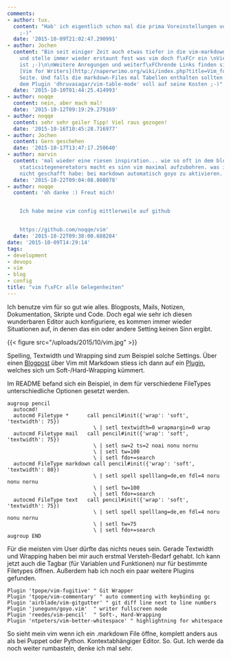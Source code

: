 ```yaml
---
comments:
- author: tux.
  content: "Hab' ich eigentlich schon mal die prima Voreinstellungen von Emacs gew\xFCrdigt?
    ;-)"
  date: '2015-10-09T21:02:47.290991'
- author: Jochen
  content: "Bin seit einiger Zeit auch etwas tiefer in die vim-markdown-Sache \neingetaucht
    und stelle immer wieder erstaunt fest was vim doch f\xFCr ein \nVieh von Editor
    ist ;-)\n\nWeitere Anregungen und weiterf\xFChrende Links finden sich auf der
    [Vim for Writers](http://naperwrimo.org/wiki/index.php?title=Vim_for_Writers)
    Seite. Und falls die markdown-Files mal Tabellen enthalten sollten kommt man mit
    dem Plugin 'dhruvasagar/vim-table-mode' voll auf seine Kosten ;-)"
  date: '2015-10-10T01:44:25.414993'
- author: noqqe
  content: nein, aber mach mal!
  date: '2015-10-12T09:19:29.279169'
- author: noqqe
  content: sehr sehr geiler Tipp! Viel raus gezogen!
  date: '2015-10-16T10:45:28.716977'
- author: Jochen
  content: Gern geschehen
  date: '2015-10-17T13:47:17.250640'
- author: marvin
  content: 'mal wieder eine riesen inspiration... wie so oft in dem blog. gerade bei
    staticsitegeneretators macht es sinn vim maximal aufzubohren. was ich bis jetzt
    nicht geschafft habe: bei markdown automatisch goyo zu aktivieren.'
  date: '2015-10-22T09:04:08.808078'
- author: noqqe
  content: 'oh danke :) Freut mich!


    Ich habe meine vim config mittlerweile auf github


    https://github.com/noqqe/vim'
  date: '2015-10-22T09:38:00.688204'
date: '2015-10-09T14:29:14'
tags:
- development
- devops
- vim
- blog
- config
title: "vim f\xFCr alle Gelegenheiten"
---
```


Ich benutze vim für so gut wie alles. Blogposts, Mails, Notizen, Dokumentation,
Skripte und Code. Doch egal wie sehr ich diesen wunderbaren Editor auch
konfiguriere, es kommen immer wieder Situationen auf, in denen das ein oder
andere Setting keinen Sinn ergibt.

{{< figure src="/uploads/2015/10/vim.jpg" >}}

Spelling, Textwidth und Wrapping sind zum Beispiel solche Settings. Über einen
[Blogpost](http://www.swamphogg.com/2015/vim-setup/) über Vim mit Markdown
stiess ich dann auf ein [Plugin](https://github.com/reedes/vim-pencil), welches
sich um Soft-/Hard-Wrapping kümmert.

Im README befand sich ein Beispiel, in dem für verschiedene FileTypes
unterschiedliche Optionen gesetzt werden.

``` vim
augroup pencil
  autocmd!
  autocmd Filetype *      call pencil#init({'wrap': 'soft', 'textwidth': 75})
                            \ | setl textwidth=0 wrapmargin=0 wrap
  autocmd Filetype mail   call pencil#init({'wrap': 'soft', 'textwidth': 75})
                            \ | setl sw=2 ts=2 noai nonu nornu
                            \ | setl tw=100
                            \ | setl fdo+=search
  autocmd FileType markdown call pencil#init({'wrap': 'soft', 'textwidth': 80})
                            \ | setl spell spelllang=de,en fdl=4 noru nonu nornu
                            \ | setl tw=100
                            \ | setl fdo+=search
  autocmd FileType text   call pencil#init({'wrap': 'soft', 'textwidth': 75})
                            \ | setl spell spelllang=de,en fdl=4 noru nonu nornu
                            \ | setl tw=75
                            \ | setl fdo+=search
augroup END
```

Für die meisten vim User dürfte das nichts neues sein. Gerade Textwidth und
Wrapping haben bei mir auch erstmal Versteh-Bedarf gehabt. Ich kann jetzt auch
die Tagbar (für Variablen und Funktionen) nur für bestimmte Filetypes öffnen.
Außerdem hab ich noch ein paar weitere Plugins gefunden.

``` vim
Plugin 'tpope/vim-fugitive' " Git Wrapper
Plugin 'tpope/vim-commentary' " auto commenting with keybinding gc
Plugin 'airblade/vim-gitgutter' " git diff line next to line numbers
Plugin 'junegunn/goyo.vim'  " writer fullscreen mode
Plugin 'reedes/vim-pencil'  " Soft-, Hard-Wrapping
Plugin 'ntpeters/vim-better-whitespace' " highlightning for whitespace
```

So sieht mein vim wenn ich ein .markdown File öffne, komplett anders aus als
bei Puppet oder Python. Kontextabhängiger Editor. So. Gut. Ich werde da noch
weiter rumbasteln, denke ich mal sehr.
